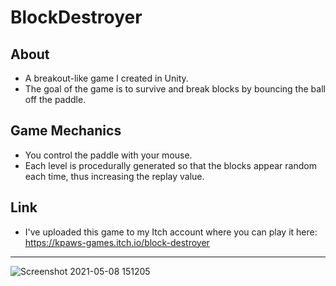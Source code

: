 # BlockDestroyer
## About ####
- A breakout-like game I created in Unity.  
- The goal of the game is to survive and break blocks by bouncing the ball off the paddle.

## Game Mechanics ##
- You control the paddle with your mouse.
- Each level is procedurally generated so that the blocks appear random each time, thus increasing the replay value.

## Link ##
- I've uploaded this game to my Itch account where you can play it here: https://kpaws-games.itch.io/block-destroyer

---
![Screenshot 2021-05-08 151205](https://user-images.githubusercontent.com/58745400/117553606-cf121980-b00f-11eb-992f-c5b2646487e4.png)
